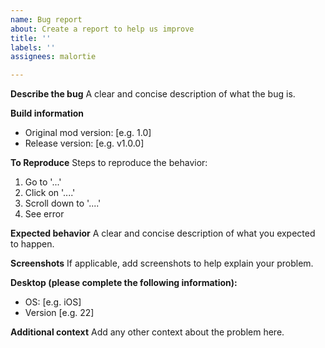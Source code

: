 ```yaml
---
name: Bug report
about: Create a report to help us improve
title: ''
labels: ''
assignees: malortie

---
```


**Describe the bug**
A clear and concise description of what the bug is.

**Build information**
- Original mod version: [e.g. 1.0]
- Release version: [e.g. v1.0.0]

**To Reproduce**
Steps to reproduce the behavior:
1. Go to '...'
2. Click on '....'
3. Scroll down to '....'
4. See error

**Expected behavior**
A clear and concise description of what you expected to happen.

**Screenshots**
If applicable, add screenshots to help explain your problem.

**Desktop (please complete the following information):**
 - OS: [e.g. iOS]
 - Version [e.g. 22]

**Additional context**
Add any other context about the problem here.
